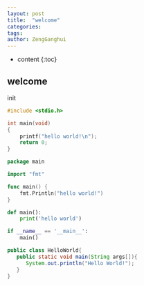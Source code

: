 ```yaml
---
layout: post
title:  "welcome"
categories: 
tags: 
author: ZengGanghui
---
```


* content
{:toc}

## welcome
init

```C
#include <stdio.h>

int main(void)
{
    printf("hello world!\n");
    return 0;
}
```

```go
package main

import "fmt"

func main() {
    fmt.Println("hello world!")
}
```

```python
def main():
    print('hello world')

if __name__ == '__main__':
    main()
```

```java
public class HelloWorld{
   public static void main(String args[]){
      System.out.println("Hello World!");
   }
}
```
